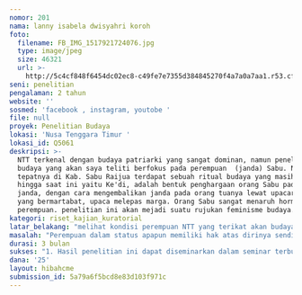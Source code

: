 ```yaml
---
nomor: 201
nama: lanny isabela dwisyahri koroh
foto:
  filename: FB_IMG_1517921724076.jpg
  type: image/jpeg
  size: 46321
  url: >-
    http://5c4cf848f6454dc02ec8-c49fe7e7355d384845270f4a7a0a7aa1.r53.cf2.rackcdn.com/6e6b20f4-8f19-42c5-8209-bcd65be0388c/FB_IMG_1517921724076.jpg
seni: penelitian
pengalaman: 2 tahun
website: ''
sosmed: 'facebook , instagram, youtobe '
file: null
proyek: Penelitian Budaya
lokasi: 'Nusa Tenggara Timur '
lokasi_id: Q5061
deskripsi: >-
  NTT terkenal dengan budaya patriarki yang sangat dominan, namun penelitian
  budaya yang akan saya teliti berfokus pada perempuan  (janda) Sabu. NTT
  tepatnya di Kab. Sabu Raijua terdapat sebuah ritual budaya yang masih hidup
  hingga saat ini yaitu Ke'di, adalah bentuk penghargaan orang Sabu pada seorang
  janda, dengan cara mengembalikan janda pada orang tuanya lewat upacara adat
  yang bermartabat, upaca melepas marga. Orang Sabu sangat menaruh hormat kepada
  perempuan. penelitian ini akan mejadi suatu rujukan feminisme budaya.
kategori: riset_kajian_kuratorial
latar_belakang: "melihat kondisi perempuan NTT yang terikat akan budaya patriarki, dan kondisi lingkungan patriarki selalu menempatkan perempuan pada urutan kedua. \r\nritual Ke'di, penghargaan pada status janda hanya ada di Sabu Raijua. Pada umumnya masayarakat NTT  akan memandang sebelah mata pada perempuan yang berstatus janda.  janda selalu dipandang sebagai penyakit dalam sosial masyarakat. "
masalah: "Perempuan dalam status apapun memiliki hak atas dirinya sendiri, dan patut dihargai. \r\nperempuan setara dengan laki-laki dalam segala aspek kehidupan. \r\njanda bukanlah sebuah penyakit dalam lingkungan sosial. "
durasi: 3 bulan
sukses: "1. Hasil penelitian ini dapat diseminarkan dalam seminar terbuka atau dapat disosialisasikan pada masyarakat NTT  sehingga dapat membuka wawasan masyarakat NTT  bahwa perempuan walau dalam status janda, adalah perempuan terhormat. \r\n2. menghapus pandangan bahwa perempuan janda adalah perempuan yang tidak seleval dengan perempuan lainnya. \r\n3. adanya kesetaraan persepsi, perlakuan antar sesama perempuan. "
dana: '25'
layout: hibahcme
submission_id: 5a79a6f5bcd8e83d103f971c
---
```

